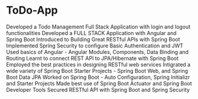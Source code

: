 # ToDo-App


Developed a Todo Management Full Stack Application with login and logout functionalities
Developed a FULL STACK Application with Angular and Spring Boot
Introduced to Building Great RESTful APIs with Spring Boot
Implemented Spring Security to configure Basic Authentication and JWT
Used basics of Angular - Angular Modules, Components, Data Binding and Routing
Learnt to connect REST API to JPA/Hibernate with Spring Boot
Employed the best practices in designing RESTful web services
Intigrated a wide variety of Spring Boot Starter Projects - Spring Boot Web, and Spring Boot Data JPA
Worked on Spring Boot - Auto Configuration, Spring Initializr and Starter Projects
Made best use of Spring Boot Actuator and Spring Boot Developer Tools
Secured RESTful API with Spring Boot and Spring Security
